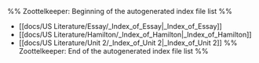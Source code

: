 %% Zoottelkeeper: Beginning of the autogenerated index file list  %%
-  [[docs/US Literature/Essay/_Index_of_Essay|_Index_of_Essay]]
-  [[docs/US Literature/Hamilton/_Index_of_Hamilton|_Index_of_Hamilton]]
-  [[docs/US Literature/Unit 2/_Index_of_Unit 2|_Index_of_Unit 2]]
%% Zoottelkeeper: End of the autogenerated index file list  %%
